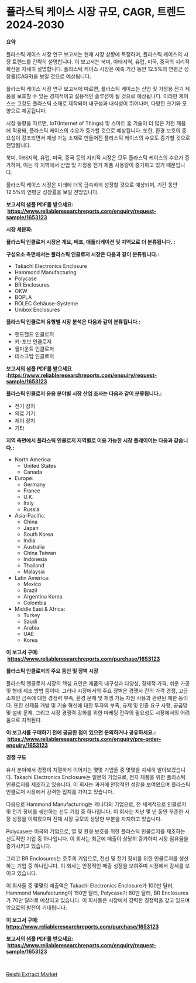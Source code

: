 <p><h1>플라스틱 케이스 시장 규모, CAGR, 트렌드 2024-2030</h1></p><p><strong>요약</strong></p>
<p><p>플라스틱 케이스 시장 연구 보고서는 현재 시장 상황에 특정하며, 플라스틱 케이스의 시장 트렌드를 간략히 설명합니다. 이 보고서는 북미, 아태지역, 유럽, 미국, 중국의 지리적 확산을 자세히 설명합니다. 플라스틱 케이스 시장은 예측 기간 동안 12.5%의 연평균 성장률(CAGR)을 보일 것으로 예상됩니다.</p><p>플라스틱 케이스 시장 연구 보고서에 따르면, 플라스틱 케이스는 산업 및 가정용 전기 제품을 보호할 수 있는 경제적이고 실용적인 솔루션이 될 것으로 예상됩니다. 이러한 케이스는 고강도 플라스틱 소재로 제작되어 내구성과 내식성이 뛰어나며, 다양한 크기와 모양으로 제공됩니다.</p><p>시장 동향을 따르면, IoT(Internet of Things) 및 스마트 홈 기술이 더 많은 가전 제품에 적용돼, 플라스틱 케이스의 수요가 증가할 것으로 예상됩니다. 또한, 환경 보호의 중요성이 강조되면서 재생 가능 소재로 만들어진 플라스틱 케이스의 수요도 증가할 것으로 전망됩니다.</p><p>북미, 아태지역, 유럽, 미국, 중국 등의 지리적 시장은 모두 플라스틱 케이스의 수요가 증가하며, 이는 각 지역에서 산업 및 가정용 전기 제품 사용량이 증가하고 있기 때문입니다.</p><p>플라스틱 케이스 시장은 미래에 더욱 급속하게 성장할 것으로 예상되며, 기간 동안 12.5%의 연평균 성장률을 보일 전망입니다.</p></p>
<p><strong>보고서의 샘플 PDF를 받으세요: &nbsp;<a href="https://www.reliableresearchreports.com/enquiry/request-sample/1653123">https://www.reliableresearchreports.com/enquiry/request-sample/1653123</a></strong></p>
<p><strong>시장 세분화:</strong></p>
<p><strong> 플라스틱 인클로저 시장은 개요, 배포, 애플리케이션 및 지역으로 더 분류됩니다. :</strong></p>
<p><strong>구성요소 측면에서는 플라스틱 인클로저 시장은 다음과 같이 분류됩니다.:</strong></p>
<p><ul><li>Takachi Electronics Enclosure</li><li>Hammond Manufacturing</li><li>Polycase</li><li>BR Enclosures</li><li>OKW</li><li>BOPLA</li><li>ROLEC Gehäuse-Systeme</li><li>Unibox Enclosures</li></ul></p>
<p><strong> 플라스틱 인클로저 유형별 시장 분석은 다음과 같이 분류됩니다.:</strong></p>
<p><ul><li>핸드헬드 인클로저</li><li>키-포브 인클로저</li><li>월마운트 인클로저</li><li>데스크탑 인클로저</li></ul></p>
<p><strong>보고서의 샘플 PDF를 받으세요 :<a href="https://www.reliableresearchreports.com/enquiry/request-sample/1653123">https://www.reliableresearchreports.com/enquiry/request-sample/1653123</a></strong></p>
<p><strong> 플라스틱 인클로저 응용 분야별 시장 산업 조사는 다음과 같이 분류됩니다.:</strong></p>
<p><ul><li>전기 장치</li><li>의료 기기</li><li>제어 장치</li><li>기타</li></ul></p>
<p><strong>지역 측면에서 플라스틱 인클로저 지역별로 이용 가능한 시장 플레이어는 다음과 같습니다.:</strong></p>
<p><ul>
    <li>
        North America:
        <ul>
            <li>United States</li>
            <li>Canada</li>
        </ul>
    </li>
    <li>
        Europe:
        <ul>
            <li>Germany</li>
            <li>France</li>
            <li>U.K.</li>
            <li>Italy</li>
            <li>Russia</li>
        </ul>
    </li>
    <li>
        Asia-Pacific:
        <ul>
            <li>China</li>
            <li>Japan</li>
            <li>South Korea</li>
            <li>India</li>
            <li>Australia</li>
            <li>China Taiwan</li>
            <li>Indonesia</li>
            <li>Thailand</li>
            <li>Malaysia</li>
        </ul>
    </li>
    <li>
        Latin America:
        <ul>
            <li>Mexico</li>
            <li>Brazil</li>
            <li>Argentina Korea</li>
            <li>Colombia</li>
        </ul>
    </li>
    <li>
        Middle East & Africa:
        <ul>
            <li>Turkey</li>
            <li>Saudi</li>
            <li>Arabia</li>
            <li>UAE</li>
            <li>Korea</li>
        </ul>
    </li>
    </ul></p>
<p><strong>이 보고서 구매: &nbsp;<a href="https://www.reliableresearchreports.com/purchase/1653123">https://www.reliableresearchreports.com/purchase/1653123</a></strong></p>
<p><strong>플라스틱 인클로저의 주요 동인 및 장벽 시장</strong></p>
<p><p>플라스틱 엔클로저 시장의 핵심 요인은 제품의 내구성과 다양성, 경제적 가격, 쉬운 가공 및 형태 제조 방법 등이다. 그러나 시장에서의 주요 장벽은 경쟁사 간의 가격 경쟁, 고급 소재인 금속에 대한 경쟁력 부족, 환경 문제 및 재생 가능 자원 사용과 관련된 제한 등이다. 또한 신제품 개발 및 기술 혁신에 대한 투자의 부족, 규제 및 인증 요구 사항, 공급망 및 설비 문제, 그리고 시장 경쟁력 강화를 위한 마케팅 전략의 필요성도 시장에서의 어려움으로 지적된다.</p></p>
<p><strong>이 보고서를 구매하기 전에 궁금한 점이 있으면 문의하거나 공유하세요.: &nbsp;<a href="https://www.reliableresearchreports.com/enquiry/pre-order-enquiry/1653123">https://www.reliableresearchreports.com/enquiry/pre-order-enquiry/1653123</a></strong></p>
<p><strong>경쟁 구도</strong></p>
<p><p>유사 분야에서 경쟁이 치열하게 이어지는 몇몇 기업들 중 몇몇을 자세히 알아보겠습니다. Takachi Electronics Enclosure는 일본의 기업으로, 전자 제품을 위한 플라스틱 인클로저를 제조하고 있습니다. 이 회사는 과거에 안정적인 성장을 보여왔으며 플라스틱 인클로저 시장에서 강력한 입지를 가지고 있습니다. </p><p>다음으로 Hammond Manufacturing는 캐나다의 기업으로, 전 세계적으로 인클로저 및 전기 장비를 생산하는 선두 기업 중 하나입니다. 이 회사는 지난 몇 년 동안 꾸준한 시장 성장을 이뤄왔으며 전체 시장 규모의 상당한 부분을 차지하고 있습니다.</p><p>Polycase는 미국의 기업으로, 열 및 환경 보호를 위한 플라스틱 인클로저를 제조하는 선도적인 기업 중 하나입니다. 이 회사는 최근에 매출이 상당히 증가하며 시장 점유율을 증가시키고 있습니다.</p><p>그리고 BR Enclosures는 호주의 기업으로, 전선 및 전기 장비를 위한 인클로저를 생산하는 기업 중 하나입니다. 이 회사는 안정적인 매출 성장을 보여주며 시장에서 강세를 보이고 있습니다.</p><p>이 회사들 중 몇몇의 매출액은 Takachi Electronics Enclosure가 100만 달러, Hammond Manufacturing이 150만 달러, Polycase가 80만 달러, BR Enclosures가 70만 달러로 예상되고 있습니다. 이 회사들은 시장에서 강력한 경쟁력을 갖고 있으며 앞으로의 발전이 기대됩니다.</p></p>
<p><strong>이 보고서 구매: &nbsp; <a href="https://www.reliableresearchreports.com/purchase/1653123">https://www.reliableresearchreports.com/purchase/1653123</a></strong></p>
<p><strong>보고서의 샘플 PDF를 받으세요: &nbsp;<a href="https://www.reliableresearchreports.com/enquiry/request-sample/1653123">https://www.reliableresearchreports.com/enquiry/request-sample/1653123</a></strong><strong></strong></p>
<p>&nbsp;</p>
<p><p><a href="https://fearless-okapi-6c8.notion.site/Reishi-Extract-Market-Research-Report-Unlocks-Analysis-on-the-Market-Financial-Status-Market-Size--1a5b2e5ceffe4d479c30b42c625f4858">Reishi Extract Market</a></p></p>